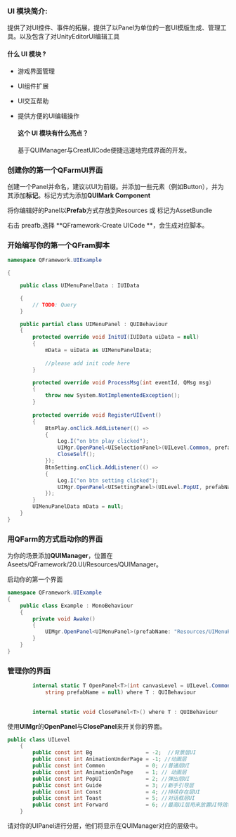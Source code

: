 ### UI 模块简介:

提供了对UI控件、事件的拓展，提供了以Panel为单位的一套UI模版生成、管理工具。以及包含了对UnityEditorUI编辑工具

#### 什么 UI 模块 ?

* 游戏界面管理

* UI组件扩展

* UI交互帮助

* 提供方便的UI编辑操作


  #### 这个 UI 模块有什么亮点？

  基于QUIManager与CreatUICode便捷迅速地完成界面的开发。

### 创建你的第一个QFarmUI界面

创建一个Panel并命名，建议以UI为前缀。并添加一些元素（例如Button），并为其添加**标记**。标记方式为添加**QUIMark Component**

将你编辑好的Panel以**Prefab**方式存放到Resources 或 标记为AssetBundle

右击 preafb,选择 **QFramework-Create UICode **，会生成对应脚本。

### 开始编写你的第一个QFram脚本

``` csharp
namespace QFramework.UIExample

{

    public class UIMenuPanelData : IUIData

    {
        // TODO: Query
    }

    public partial class UIMenuPanel : QUIBehaviour
    {
        protected override void InitUI(IUIData uiData = null)
        {
            mData = uiData as UIMenuPanelData;
            
            //please add init code here
        }

        protected override void ProcessMsg(int eventId, QMsg msg)
        {
            throw new System.NotImplementedException();
        }
        
        protected override void RegisterUIEvent()
        {
            BtnPlay.onClick.AddListener(() =>
            {
                Log.I("on btn play clicked");
                UIMgr.OpenPanel<UISelectionPanel>(UILevel.Common, prefabName: "Resources/UISectionPanel");
                CloseSelf();
            });
            BtnSetting.onClick.AddListener(() =>
            {
                Log.I("on btn setting clicked");
                UIMgr.OpenPanel<UISettingPanel>(UILevel.PopUI, prefabName: "Resources/UISettingPanel");
            });
        }   
        UIMenuPanelData mData = null;
    }
}

```

### 用QFarm的方式启动你的界面

为你的场景添加**QUIManager**，位置在 Aseets/QFramework/20.UI/Resources/QUIManager。

启动你的第一个界面

```csharp
namespace QFramework.UIExample
{
	public class Example : MonoBehaviour
	{
		private void Awake()
		{
            UIMgr.OpenPanel<UIMenuPanel>(prefabName: "Resources/UIMenuPanel");
		}
	}
}
```

### 管理你的界面

```csharp
		internal static T OpenPanel<T>(int canvasLevel = UILevel.Common, IUIData uiData = null, string assetBundleName = null,
			string prefabName = null) where T : QUIBehaviour
			
			
		internal static void ClosePanel<T>() where T : QUIBehaviour
```

使用**UIMgr**的**OpenPanel**与**ClosePanel**来开关你的界面。

```csharp
public class UILevel
	{
		public const int Bg                 = -2;  //背景层UI
		public const int AnimationUnderPage = -1; //动画层
		public const int Common             = 0; //普通层UI
		public const int AnimationOnPage    = 1; // 动画层
		public const int PopUI              = 2; //弹出层UI
		public const int Guide              = 3; //新手引导层
		public const int Const              = 4; //持续存在层UI
		public const int Toast              = 5; //对话框层UI
		public const int Forward            = 6; //最高UI层用来放置UI特效和模型
	}
```

请对你的UIPanel进行分层，他们将显示在QUIManager对应的层级中。